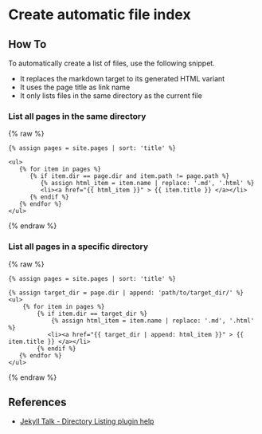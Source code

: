 # Create automatic file index

## How To

To automatically create a list of files, use the following snippet.
- It replaces the markdown target to its generated HTML variant
- It uses the page title as link name
- It only lists files in the same directory as the current file

### List all pages in the same directory

{% raw %}
```
{% assign pages = site.pages | sort: 'title' %}

<ul>
   {% for item in pages %}
      {% if item.dir == page.dir and item.path != page.path %}
         {% assign html_item = item.name | replace: '.md', '.html' %}
         <li><a href="{{ html_item }}" > {{ item.title }} </a></li>
      {% endif %}
   {% endfor %}
</ul>
```
{% endraw %}

### List all pages in a specific directory

{% raw %}
```
{% assign pages = site.pages | sort: 'title' %}

{% assign target_dir = page.dir | append: 'path/to/target_dir/' %}
<ul>
    {% for item in pages %}
        {% if item.dir == target_dir %}
            {% assign html_item = item.name | replace: '.md', '.html' %}
           <li><a href="{{ target_dir | append: html_item }}" > {{ item.title }} </a></li>
        {% endif %}
   {% endfor %}
</ul>
```
{% endraw %}

## References

- [Jekyll Talk - Directory Listing plugin help](https://talk.jekyllrb.com/t/directory-listing-plugin-help/5513/4)